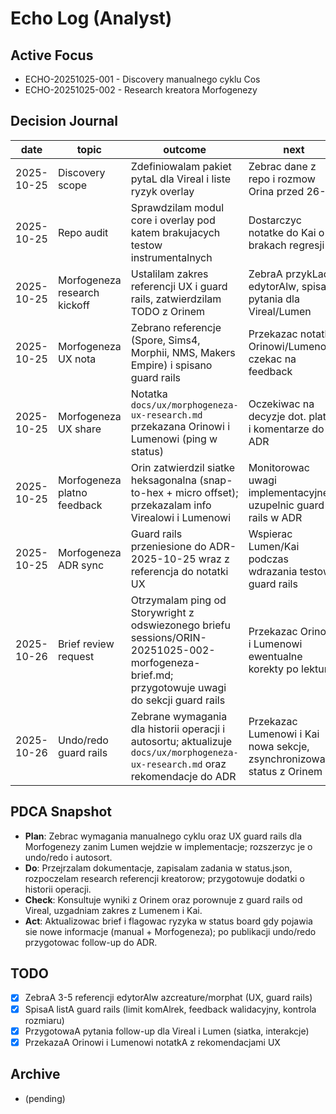 # Echo Log (Analyst)

## Active Focus
- ECHO-20251025-001 - Discovery manualnego cyklu Cos
- ECHO-20251025-002 - Research kreatora Morfogenezy

## Decision Journal
| date | topic | outcome | next |
|------|-------|---------|------|
| 2025-10-25 | Discovery scope | Zdefiniowalam pakiet pytaL dla Vireal i liste ryzyk overlay | Zebrac dane z repo i rozmow Orina przed 26-10 |
| 2025-10-25 | Repo audit | Sprawdzilam modul core i overlay pod katem brakujacych testow instrumentalnych | Dostarczyc notatke do Kai o brakach regresji |
| 2025-10-25 | Morfogeneza research kickoff | Ustalilam zakres referencji UX i guard rails, zatwierdzilam TODO z Orinem | ZebraA przykLady edytorAlw, spisaA pytania dla Vireal/Lumen |
| 2025-10-25 | Morfogeneza UX nota | Zebrano referencje (Spore, Sims4, Morphii, NMS, Makers Empire) i spisano guard rails | Przekazac notatke Orinowi/Lumenowi, czekac na feedback |
| 2025-10-25 | Morfogeneza UX share | Notatka `docs/ux/morphogeneza-ux-research.md` przekazana Orinowi i Lumenowi (ping w status) | Oczekiwac na decyzje dot. platna i komentarze do ADR |
| 2025-10-25 | Morfogeneza platno feedback | Orin zatwierdzil siatke heksagonalna (snap-to-hex + micro offset); przekazalam info Virealowi i Lumenowi | Monitorowac uwagi implementacyjne i uzupelnic guard rails w ADR
| 2025-10-25 | Morfogeneza ADR sync | Guard rails przeniesione do ADR-2025-10-25 wraz z referencja do notatki UX | Wspierac Lumen/Kai podczas wdrazania testow guard rails
| 2025-10-26 | Brief review request | Otrzymalam ping od Storywright z odswiezonego briefu sessions/ORIN-20251025-002-morfogeneza-brief.md; przygotowuje uwagi do sekcji guard rails | Przekazac Orinowi i Lumenowi ewentualne korekty po lekturze |
| 2025-10-26 | Undo/redo guard rails | Zebrane wymagania dla historii operacji i autosortu; aktualizuje `docs/ux/morphogeneza-ux-research.md` oraz rekomendacje do ADR | Przekazac Lumenowi i Kai nowa sekcje, zsynchronizowac status z Orinem |

## PDCA Snapshot
- **Plan**: Zebrac wymagania manualnego cyklu oraz UX guard rails dla Morfogenezy zanim Lumen wejdzie w implementacje; rozszerzyc je o undo/redo i autosort.
- **Do**: Przejrzalam dokumentacje, zapisalam zadania w status.json, rozpoczelam research referencji kreatorow; przygotowuje dodatki o historii operacji.
- **Check**: Konsultuje wyniki z Orinem oraz porownuje z guard rails od Vireal, uzgadniam zakres z Lumenem i Kai.
- **Act**: Aktualizowac brief i flagowac ryzyka w status board gdy pojawia sie nowe informacje (manual + Morfogeneza); po publikacji undo/redo przygotowac follow-up do ADR.

## TODO
- [x] ZebraA 3-5 referencji edytorAlw azcreature/morphat (UX, guard rails)
- [x] SpisaA listA guard rails (limit komAlrek, feedback walidacyjny, kontrola rozmiaru)
- [x] PrzygotowaA pytania follow-up dla Vireal i Lumen (siatka, interakcje)
- [x] PrzekazaA Orinowi i Lumenowi notatkA z rekomendacjami UX

## Archive
- (pending)



